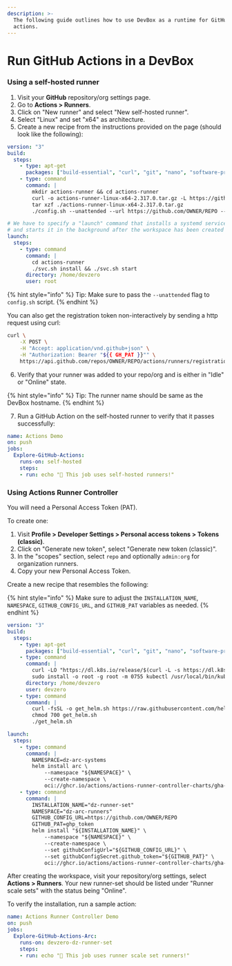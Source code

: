```yaml
---
description: >-
  The following guide outlines how to use DevBox as a runtime for GitHub
  actions.
---
```


# Run GitHub Actions in a DevBox

### Using a self-hosted runner

1. Visit your **GitHub** repository/org settings page.
2. Go to **Actions > Runners**.
3. Click on "New runner" and select "New self-hosted runner".
4. Select "Linux" and set "x64" as architecture.
5. Create a new recipe from the instructions provided on the page (should look like the following):

```yaml
version: "3"
build:
  steps:
    - type: apt-get
      packages: ["build-essential", "curl", "git", "nano", "software-properties-common", "ssh", "sudo", "tar", "unzip", "vim", "wget", "zip"]
    - type: command
      command: |
        mkdir actions-runner && cd actions-runner
        curl -o actions-runner-linux-x64-2.317.0.tar.gz -L https://github.com/actions/runner/releases/download/v2.317.0/actions-runner-linux-x64-2.317.0.tar.gz
        tar xzf ./actions-runner-linux-x64-2.317.0.tar.gz
        ./config.sh --unattended --url https://github.com/OWNER/REPO --token <token> --labels devzero

# We have to specify a "launch" command that installs a systemd service
# and starts it in the background after the workspace has been created
launch:
  steps:
    - type: command
      command: |
        cd actions-runner
        ./svc.sh install && ./svc.sh start
      directory: /home/devzero
      user: root
```

{% hint style="info" %}
Tip: Make sure to pass the `--unattended` flag to `config.sh` script.
{% endhint %}

You can also get the registration token non-interactively by sending a http request using curl:

```sh
curl \
    -X POST \
    -H "Accept: application/vnd.github+json" \
    -H "Authorization: Bearer "${{ GH_PAT }}"" \
    https://api.github.com/repos/OWNER/REPO/actions/runners/registration-token
```

6. Verify that your runner was added to your repo/org and is either in "Idle" or "Online" state.

{% hint style="info" %}
Tip: The runner name should be same as the DevBox hostname.
{% endhint %}

7. Run a GitHub Action on the self-hosted runner to verify that it passes successfully:

```yaml
name: Actions Demo
on: push
jobs:
  Explore-GitHub-Actions:
    runs-on: self-hosted
    steps:
    - run: echo "🎉 This job uses self-hosted runners!"
```

### Using Actions Runner Controller

You will need a Personal Access Token (PAT).

To create one:

1. Visit **Profile > Developer Settings > Personal access tokens > Tokens (classic)**.
2. Click on "Generate new token", select "Generate new token (classic)".
3. In the "scopes" section, select `repo` and optionally `admin:org` for organization runners.
4. Copy your new Personal Access Token.

Create a new recipe that resembles the following:

{% hint style="info" %}
Make sure to adjust the `INSTALLATION_NAME`, `NAMESPACE`, `GITHUB_CONFIG_URL`, and `GITHUB_PAT` variables as needed.
{% endhint %}

```yaml
version: "3"
build:
  steps:
    - type: apt-get
      packages: ["build-essential", "curl", "git", "nano", "software-properties-common", "ssh", "sudo", "tar", "unzip", "vim", "wget", "zip"]
    - type: command
      command: |
        curl -LO "https://dl.k8s.io/release/$(curl -L -s https://dl.k8s.io/release/stable.txt)/bin/linux/amd64/kubectl"
        sudo install -o root -g root -m 0755 kubectl /usr/local/bin/kubectl && rm kubectl
      directory: /home/devzero
      user: devzero
    - type: command
      command: |
        curl -fsSL -o get_helm.sh https://raw.githubusercontent.com/helm/helm/main/scripts/get-helm-3
        chmod 700 get_helm.sh
        ./get_helm.sh

launch:
  steps:
    - type: command
      command: |
        NAMESPACE=dz-arc-systems
        helm install arc \
            --namespace "${NAMESPACE}" \
            --create-namespace \
            oci://ghcr.io/actions/actions-runner-controller-charts/gha-runner-scale-set-controller
    - type: command
      command: |
        INSTALLATION_NAME="dz-runner-set"
        NAMESPACE="dz-arc-runners"
        GITHUB_CONFIG_URL=https://github.com/OWNER/REPO
        GITHUB_PAT=ghp_token
        helm install "${INSTALLATION_NAME}" \
            --namespace "${NAMESPACE}" \
            --create-namespace \
            --set githubConfigUrl="${GITHUB_CONFIG_URL}" \
            --set githubConfigSecret.github_token="${GITHUB_PAT}" \
            oci://ghcr.io/actions/actions-runner-controller-charts/gha-runner-scale-set
```

After creating the workspace, visit your repository/org settings, select **Actions > Runners**. Your new runner-set should be listed under "Runner scale sets" with the status being "Online".

To verify the installation, run a sample action:

```yaml
name: Actions Runner Controller Demo
on: push
jobs:
  Explore-GitHub-Actions-Arc:
    runs-on: devzero-dz-runner-set
    steps:
    - run: echo "🎉 This job uses runner scale set runners!"
```
